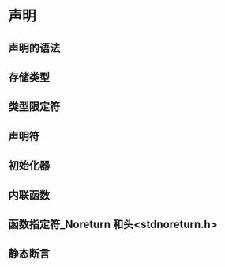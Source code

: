 # 声明

## 声明的语法

## 存储类型

## 类型限定符

## 声明符

## 初始化器

## 内联函数

## 函数指定符\_Noreturn 和头<stdnoreturn.h>

## 静态断言
